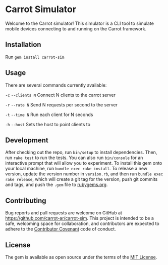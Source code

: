 # Carrot Simulator

Welcome to the Carrot simulator! This simulator is a CLI tool to simulate mobile devices connecting to and running on the Carrot framework. 

## Installation

Run `gem install carrot-sim` 

## Usage

There are several commands currently available:

`-c` `--clients N` Connect N clients to the carrot server

`-r` `--rate N` Send N requests per second to the server

`-t` `--time N` Run each client for N seconds

`-h` `--host` Sets the host to point clients to


## Development

After checking out the repo, run `bin/setup` to install dependencies. Then, run `rake test` to run the tests. You can also run `bin/console` for an interactive prompt that will allow you to experiment.
To install this gem onto your local machine, run `bundle exec rake install`. To release a new version, update the version number in `version.rb`, and then run `bundle exec rake release`, which will create a git tag for the version, push git commits and tags, and push the `.gem` file to [rubygems.org](https://rubygems.org).

## Contributing

Bug reports and pull requests are welcome on GitHub at https://github.com/carrot-ar/carrot-sim. This project is intended to be a safe, welcoming space for collaboration, and contributors are expected to adhere to the [Contributor Covenant](http://contributor-covenant.org) code of conduct.

## License

The gem is available as open source under the terms of the [MIT License](https://opensource.org/licenses/MIT).
